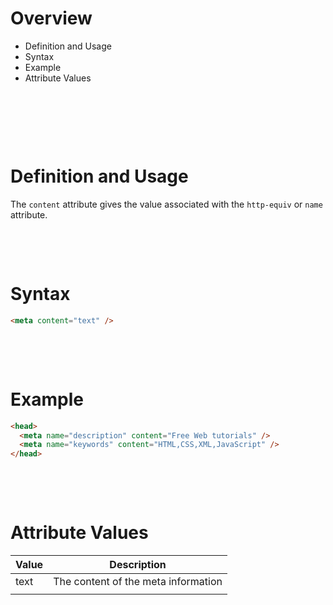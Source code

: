 # Overview

- Definition and Usage
- Syntax
- Example
- Attribute Values

&nbsp;

&nbsp;

&nbsp;

# Definition and Usage

The `content` attribute gives the value associated with the `http-equiv` or `name` attribute.

&nbsp;

&nbsp;

# Syntax

```html
<meta content="text" />
```

&nbsp;

&nbsp;

# Example

```html
<head>
  <meta name="description" content="Free Web tutorials" />
  <meta name="keywords" content="HTML,CSS,XML,JavaScript" />
</head>
```

&nbsp;

&nbsp;

# Attribute Values

| Value | Description                         |
| ----- | ----------------------------------- |
| text  | The content of the meta information |
|       |                                     |
